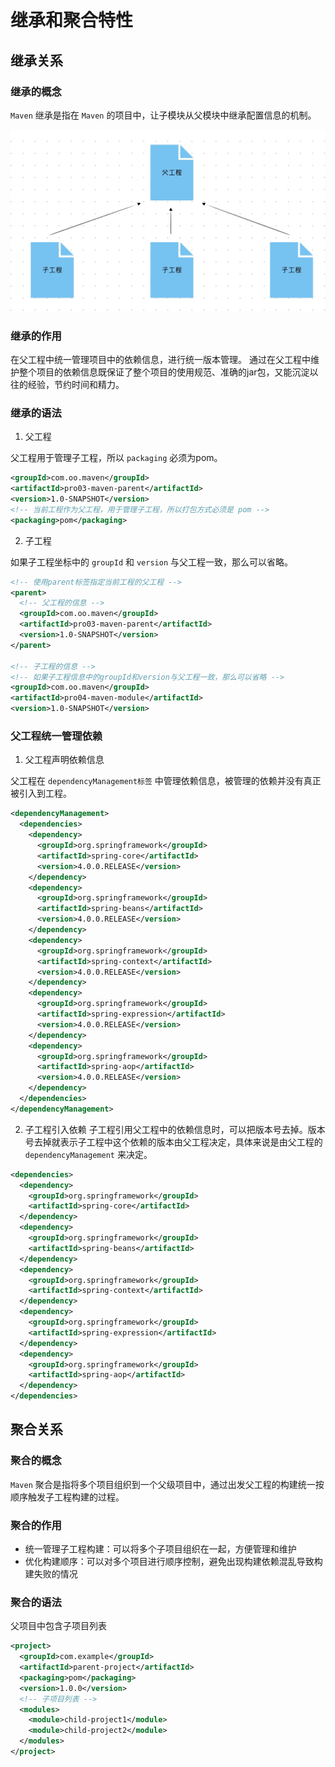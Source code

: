 # 继承和聚合特性

## 继承关系

### 继承的概念

`Maven` 继承是指在 `Maven` 的项目中，让子模块从父模块中继承配置信息的机制。

![image.jpg](/images/maven/inherit.jpg)

### 继承的作用

在父工程中统一管理项目中的依赖信息，进行统一版本管理。
通过在父工程中维护整个项目的依赖信息<span hl>既保证了整个项目的使用规范、准确的jar包，又能沉淀以往的经验，节约时间和精力</span>。

### 继承的语法

1. 父工程

父工程用于管理子工程，所以 `packaging` 必须为<span hl>pom</span>。

```xml
<groupId>com.oo.maven</groupId>
<artifactId>pro03-maven-parent</artifactId>
<version>1.0-SNAPSHOT</version>
<!-- 当前工程作为父工程，用于管理子工程，所以打包方式必须是 pom -->
<packaging>pom</packaging>
```

2. 子工程

如果子工程坐标中的 `groupId` 和 `version` 与父工程一致，那么可以省略。

```xml
<!-- 使用parent标签指定当前工程的父工程 -->
<parent>
  <!-- 父工程的信息 -->
  <groupId>com.oo.maven</groupId>
  <artifactId>pro03-maven-parent</artifactId>
  <version>1.0-SNAPSHOT</version>
</parent>

<!-- 子工程的信息 -->
<!-- 如果子工程信息中的groupId和version与父工程一致，那么可以省略 -->
<groupId>com.oo.maven</groupId>
<artifactId>pro04-maven-module</artifactId>
<version>1.0-SNAPSHOT</version>
```

### 父工程统一管理依赖

1. 父工程声明依赖信息

父工程在 `dependencyManagement标签` 中管理依赖信息，被管理的依赖并没有真正被引入到工程。

```xml
<dependencyManagement>
  <dependencies>
    <dependency>
      <groupId>org.springframework</groupId>
      <artifactId>spring-core</artifactId>
      <version>4.0.0.RELEASE</version>
    </dependency>
    <dependency>
      <groupId>org.springframework</groupId>
      <artifactId>spring-beans</artifactId>
      <version>4.0.0.RELEASE</version>
    </dependency>
    <dependency>
      <groupId>org.springframework</groupId>
      <artifactId>spring-context</artifactId>
      <version>4.0.0.RELEASE</version>
    </dependency>
    <dependency>
      <groupId>org.springframework</groupId>
      <artifactId>spring-expression</artifactId>
      <version>4.0.0.RELEASE</version>
    </dependency>
    <dependency>
      <groupId>org.springframework</groupId>
      <artifactId>spring-aop</artifactId>
      <version>4.0.0.RELEASE</version>
    </dependency>
  </dependencies>
</dependencyManagement>
```

2. 子工程引入依赖
   子工程引用父工程中的依赖信息时，可以把版本号去掉。版本号去掉就表示子工程中这个依赖的版本由父工程决定，具体来说是由父工程的 `dependencyManagement` 来决定。

```xml
<dependencies>
  <dependency>
    <groupId>org.springframework</groupId>
    <artifactId>spring-core</artifactId>
  </dependency>
  <dependency>
    <groupId>org.springframework</groupId>
    <artifactId>spring-beans</artifactId>
  </dependency>
  <dependency>
    <groupId>org.springframework</groupId>
    <artifactId>spring-context</artifactId>
  </dependency>
  <dependency>
    <groupId>org.springframework</groupId>
    <artifactId>spring-expression</artifactId>
  </dependency>
  <dependency>
    <groupId>org.springframework</groupId>
    <artifactId>spring-aop</artifactId>
  </dependency>
</dependencies>
```

## 聚合关系

### 聚合的概念

`Maven` 聚合是指将多个项目组织到一个父级项目中，通过出发父工程的构建统一按顺序触发子工程构建的过程。

### 聚合的作用

- 统一管理子工程构建：可以将多个子项目组织在一起，方便管理和维护
- 优化构建顺序：可以对多个项目进行顺序控制，避免出现构建依赖混乱导致构建失败的情况

### 聚合的语法

父项目中包含子项目列表

```xml
<project>
  <groupId>com.example</groupId>
  <artifactId>parent-project</artifactId>
  <packaging>pom</packaging>
  <version>1.0.0</version>
  <!-- 子项目列表 -->
  <modules>
    <module>child-project1</module>
    <module>child-project2</module>
  </modules>
</project>
```
